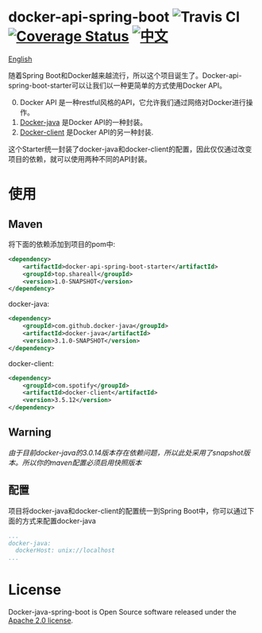 # docker-api-spring-boot  ![Travis CI](https://travis-ci.org/jliu666/docker-api-spring-boot.svg?branch=master)  [![Coverage Status](https://coveralls.io/repos/github/jliu666/docker-api-spring-boot/badge.svg?branch=master)](https://coveralls.io/github/jliu666/docker-api-spring-boot?branch=master)  [![中文](https://img.shields.io/badge/language-English-green.svg)](./README.md)

[English](./README.md)

随着Spring Boot和Docker越来越流行，所以这个项目诞生了。Docker-api-spring-boot-starter可以让我们以一种更简单的方式使用Docker API。

0. Docker API 是一种restful风格的API，它允许我们通过网络对Docker进行操作。
1. [Docker-java](https://github.com/docker-java/docker-java) 是Docker API的一种封装。
2. [Docker-client](https://github.com/spotify/docker-client) 是Docker API的另一种封装.

这个Starter统一封装了docker-java和docker-client的配置，因此仅仅通过改变项目的依赖，就可以使用两种不同的API封装。  

# 使用

## Maven
将下面的依赖添加到项目的pom中:
```xml
<dependency>
    <artifactId>docker-api-spring-boot-starter</artifactId>
    <groupId>top.shareall</groupId>
    <version>1.0-SNAPSHOT</version>
</dependency>
```
docker-java:
```xml
<dependency>
    <groupId>com.github.docker-java</groupId>
    <artifactId>docker-java</artifactId>
    <version>3.1.0-SNAPSHOT</version>
</dependency>
```
docker-client:
```xml
<dependency>
    <groupId>com.spotify</groupId>
    <artifactId>docker-client</artifactId>
    <version>3.5.12</version>
</dependency>
```

## Warning
*由于目前docker-java的3.0.14版本存在依赖问题，所以此处采用了snapshot版本。所以你的maven配置必须启用快照版本*   

## 配置
项目将docker-java和docker-client的配置统一到Spring Boot中，你可以通过下面的方式来配置docker-java
```yml
...
docker-java:
  dockerHost: unix://localhost
...
```

# License
Docker-java-spring-boot is Open Source software released under the [Apache 2.0 license](http://www.apache.org/licenses/).